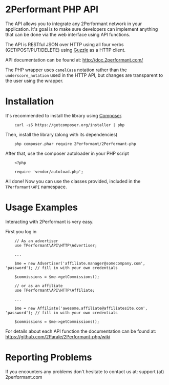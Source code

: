 2Performant PHP API
===================

The API allows you to integrate any 2Performant network in your application. It's goal is to make sure developers can implement anything that can be done via the web interface using API functions.

The API is RESTful JSON over HTTP using all four verbs (GET/POST/PUT/DELETE) using [Guzzle](http://docs.guzzlephp.org/en/latest/) as a HTTP client.

API documentation can be found at:
http://doc.2performant.com/

The PHP wrapper uses `camelCase` notation rather than the `underscore_notation` used in the HTTP API, but changes are transparent to the user using the wrapper.


Installation
============

It's recommended to install the library using [Composer](http://getcomposer.org/).

        curl -sS https://getcomposer.org/installer | php

Then, install the library (along with its dependencies)

        php composer.phar require 2Performant/2Performant-php

After that, use the composer autoloader in your PHP script

        <?php

        require 'vendor/autoload.php';

All done! Now you can use the classes provided, included in the `TPerformant\API` namespace.


Usage Examples
==============

Interacting with 2Performant is very easy.

First you log in

        // As an advertiser
        use TPerformant\API\HTTP\Advertiser;

        ...

        $me = new Advertiser('affiliate.manager@somecompany.com', 'password'); // fill in with your own credentials

        $commissions = $me->getCommissions();

        // or as an affiliate
        use TPerformant\API\HTTP\Affiliate;

        ...

        $me = new Affiliate('awesome.affiliate@affiliatesite.com', 'password'); // fill in with your own credentials

        $commissions = $me->getCommissions();


For details about each API function the documentation can be found at:
https://github.com/2Parale/2Performant-php/wiki


Reporting Problems
==================

If you encounters any problems don't hesitate to contact us at:
support (at) 2performant.com
